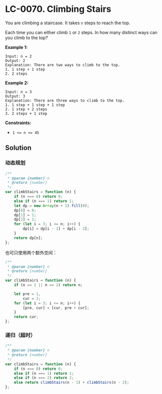 # LC-0070. Climbing Stairs

You are climbing a staircase. It takes `n` steps to reach the top.

Each time you can either climb `1` or `2` steps. In how many distinct ways can you climb to the top?

**Example 1:**

```
Input: n = 2
Output: 2
Explanation: There are two ways to climb to the top.
1. 1 step + 1 step
2. 2 steps
```

**Example 2:**

```
Input: n = 3
Output: 3
Explanation: There are three ways to climb to the top.
1. 1 step + 1 step + 1 step
2. 1 step + 2 steps
3. 2 steps + 1 step
```

**Constraints:**

-   `1 <= n <= 45`

## Solution

### 动态规划

```javascript
/**
 * @param {number} n
 * @return {number}
 */
var climbStairs = function (n) {
    if (n === 0) return 0;
    else if (n === 1) return 1;
    let dp = new Array(n + 1).fill(0);
    dp[0] = 0;
    dp[1] = 1;
    dp[2] = 2;
    for (let i = 3; i <= n; i++) {
        dp[i] = dp[i - 1] + dp[i - 2];
    }
    return dp[n];
};
```

也可只使用两个额外空间：

```javascript
/**
 * @param {number} n
 * @return {number}
 */
var climbStairs = function (n) {
    if (n == 1 || n == 2) return n;

    let pre = 1,
        cur = 2;
    for (let i = 3; i <= n; i++) {
        [pre, cur] = [cur, pre + cur];
    }
    return cur;
};
```

### 递归（超时）

```javascript
/**
 * @param {number} n
 * @return {number}
 */
var climbStairs = function (n) {
    if (n === 0) return 0;
    else if (n === 1) return 1;
    else if (n === 2) return 2;
    else return climbStairs(n - 1) + climbStairs(n - 2);
};
```

